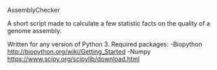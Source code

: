 AssemblyChecker

A short script made to calculate a few statistic facts on the quality of a genome assembly.

Written for any version of Python 3.
Required packages:
-Biopython	http://biopython.org/wiki/Getting_Started
-Numpy 		https://www.scipy.org/scipylib/download.html




